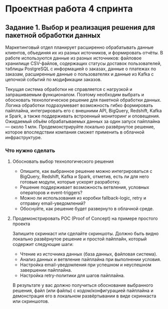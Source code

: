 # Проектная работа 4 спринта

## Задание 1. Выбор и реализация решения для пакетной обработки данных

Маркетинговый отдел планирует расширенно обрабатывать данные клиентов, объединяя их из разных источников, и формировать отчёты. В работе используются данные из разных источников: файловое хранилище CSV-файлов, содержащих статусы доставок пользователей, таблицы PostgreSQL с информацией о заказах, данные о платежах по заказам, расширенные данные о пользователях и данные из Kafka с цепочкой событий по модификации заказов.

Текущая система обработки не справляется с нагрузкой и запрашиваемым функционалом. Поэтому необходим выбрать и обосновать технологическое решение для пакетной обработки данных.
Логика обработки подразумевает возможность гибко формировать пайплайна, интегрировать его с внешними API, BigQuery, Redshift, Kafka и Spark, а также поддерживать встроенный мониторинг и оповещения. Ожидаемый объём обрабатываемых данных за один запуск пайплайна — около 1 млн. 
Продемонстрируйте локально развёрнутое решение, которое впоследствии компания сможет применить в облачной инфраструктуре.

### Что нужно сделать

1. Обосновать выбор технологического решения
    - Опишите, как выбранное решение можно интегрироваться с BigQuery, Redshift, Kafka и Spark, отметив, есть ли для него готовые модули, которые ускорят разработку.
    - Решение поддерживает возможность ветвления, условных операторов и event-triggers?
    - Можно ли использования из коробки fallback-logic, retry и отправку email-уведомлений?
    - Обоснуйте, как решение будет развернуто в облачной среде.
2. Продемонстрировать POC (Proof of Concept) на примере простого проекта

    Запишите скринкаст или сделайте скриншоты. Должно быть видно локально развёрнутое решение и простой пайплайн, который содержит следующие шаги:
    - Чтение из источника данных (база данных, файловая система).
    - Анализ данных и ветвление пайплайна при выполнении условия.
    - Настройка email-уведомления при успешном и неуспешном завершении пайплайна.
    - Настройка retry-политики для шагов пайплайна.

    В результате у вас должно получиться обоснование выбранного решения, файл (или файлы) с кодом/конфигурацией пайплайна и демонстрация его в локальном развёртывании в виде скринкаста или скриншотов.
